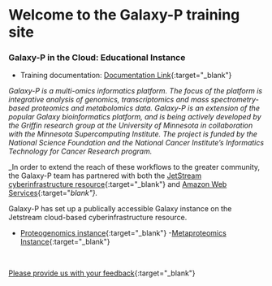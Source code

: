 

# Welcome to the Galaxy-P training site

### **Galaxy-P in the Cloud: Educational Instance**

- Training documentation: [Documentation Link](https://z.umn.edu/gptraining2017doc){:target="_blank"}

_Galaxy-P is a multi-omics informatics platform. The focus of the platform is integrative analysis of genomics, transcriptomics and mass spectrometry-based proteomics and metabolomics data. Galaxy-P is an extension of the popular Galaxy bioinformatics platform, and is being actively developed by the Griffin research group at the University of Minnesota in collaboration with the Minnesota Supercomputing Institute.  The project is funded by the National Science Foundation and the National Cancer Institute’s Informatics Technology for Cancer Research program._

_In order to extend the reach of these workflows to the greater community, the Galaxy-P team has partnered with both the [JetStream cyberinfrastructure resource](http://jetstream-cloud.org/){:target="_blank"} and [Amazon Web Services](https://aws.amazon.com){:target="_blank"}._  

Galaxy-P has set up a publically accessible Galaxy instance on the Jetstream cloud-based cyberinfrastructure resource.
- [Proteogenomics instance](z.umn.edu/proteogenomicsgateway){:target="_blank"}
-[Metaproteomics Instance](z.umn.edu/metaproteomicsgateway){:target="_blank"}


<br>

[Please provide us with your feedback](https://z.umn.edu/galaxypedufb){:target="_blank"}
